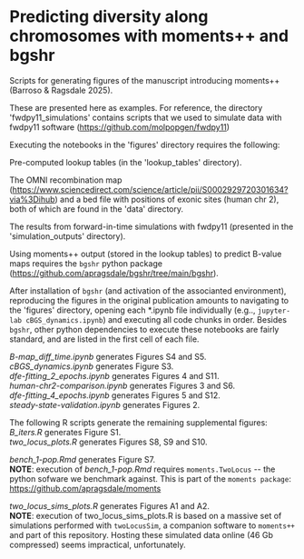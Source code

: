 # Predicting diversity along chromosomes with moments++ and bgshr
Scripts for generating figures of the manuscript introducing moments++ (Barroso & Ragsdale 2025).

These are presented here as examples. For reference, the directory 'fwdpy11_simulations' contains scripts that we used to simulate data with fwdpy11 software (https://github.com/molpopgen/fwdpy11)

Executing the notebooks in the 'figures' directory requires the following:

Pre-computed lookup tables (in the 'lookup_tables' directory).

The OMNI recombination map (https://www.sciencedirect.com/science/article/pii/S0002929720301634?via%3Dihub) and a bed file with positions of exonic sites (human chr 2), both of which are found in the 'data' directory.

The results from forward-in-time simulations with fwdpy11 (presented in the 'simulation_outputs' directory).

Using moments++ output (stored in the lookup tables) to predict B-value maps requires the `bgshr` python package (https://github.com/apragsdale/bgshr/tree/main/bgshr).

After installation of `bgshr` (and activation of the associanted environment), reproducing the figures in the original publication amounts to navigating to the 'figures' directory, opening each \*.ipynb file individually (e.g.., `jupyter-lab cBGS_dynamics.ipynb`) and executing all code chunks in order. 
Besides `bgshr`, other python dependencies to execute these notebooks are fairly standard, and are listed in the first cell of each file.

*B-map\_diff\_time.ipynb* generates Figures S4 and S5. \
*cBGS\_dynamics.ipynb* generates Figure S3. \
*dfe-fitting\_2\_epochs.ipynb* generates Figures 4 and S11. \
*human-chr2-comparison.ipynb* generates Figures 3 and S6. \
*dfe-fitting\_4\_epochs.ipynb* generates Figures 5 and S12. \
*steady-state-validation.ipynb* generates Figures 2. 

The following R scripts generate the remaining supplemental figures: \
*B\_iters.R* generates Figure S1. \
*two\_locus\_plots.R* generates Figures S8, S9 and S10. 

*bench\_1-pop.Rmd* generates Figure S7. \
**NOTE**: execution of *bench\_1-pop.Rmd* requires `moments.TwoLocus` -- the python sofware we benchmark against. This is part of the `moments package`: https://github.com/apragsdale/moments

*two\_locus\_sims\_plots.R* generates Figures A1 and A2. \
**NOTE**: execution of two\_locus\_sims\_plots.R is based on a massive set of simulations performed with `twoLocusSim`, a companion software to `moments++` and part of this repository. Hosting these simulated data online (46 Gb compressed) seems impractical, unfortunately.
